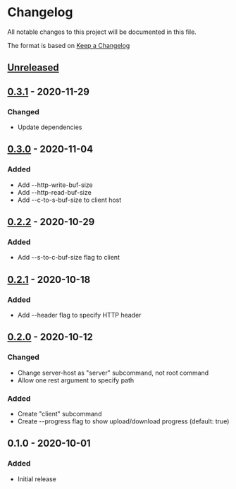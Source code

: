 # Changelog
All notable changes to this project will be documented in this file.

The format is based on [Keep a Changelog](http://keepachangelog.com/en/1.0.0/)

## [Unreleased]

## [0.3.1] - 2020-11-29
### Changed
* Update dependencies

## [0.3.0] - 2020-11-04
### Added
* Add --http-write-buf-size
* Add --http-read-buf-size
* Add --c-to-s-buf-size to client host

## [0.2.2] - 2020-10-29
### Added
* Add --s-to-c-buf-size flag to client

## [0.2.1] - 2020-10-18
### Added
* Add --header flag to specify HTTP header

## [0.2.0] - 2020-10-12
### Changed
* Change server-host as "server" subcommand, not root command
* Allow one rest argument to specify path

### Added
* Create "client" subcommand
* Create --progress flag to show upload/download progress (default: true)

## 0.1.0 - 2020-10-01
### Added
* Initial release

[Unreleased]: https://github.com/nwtgck/go-piping-tunnel/compare/v0.3.1...HEAD
[0.3.1]: https://github.com/nwtgck/go-piping-tunnel/compare/v0.3.0...v0.3.1
[0.3.0]: https://github.com/nwtgck/go-piping-tunnel/compare/v0.2.2...v0.3.0
[0.2.2]: https://github.com/nwtgck/go-piping-tunnel/compare/v0.2.1...v0.2.2
[0.2.1]: https://github.com/nwtgck/go-piping-tunnel/compare/v0.2.0...v0.2.1
[0.2.0]: https://github.com/nwtgck/go-piping-tunnel/compare/v0.1.0...v0.2.0
